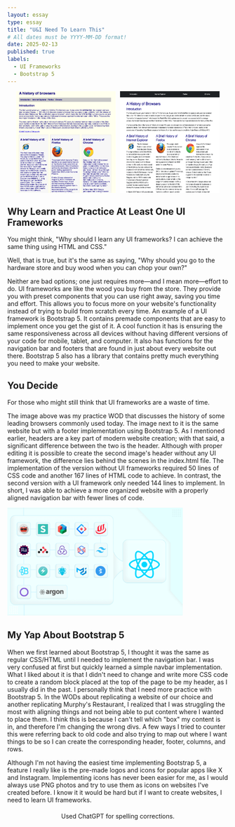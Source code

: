 ```yaml
---
layout: essay
type: essay
title: "U&I Need To Learn This"
# All dates must be YYYY-MM-DD format!
date: 2025-02-13
published: true
labels:
  - UI Frameworks
  - Bootstrap 5
---
```


<div style="display: flex; justify-content: center;">
  <img src="https://github.com/dominic-isaac-molina/dominic-isaac-molina.github.io/blob/main/img/without.png?raw=true" width="45%" style="margin-right: 10px;">
  <img src="https://github.com/dominic-isaac-molina/dominic-isaac-molina.github.io/blob/main/img/with.png?raw=true" width="45%">
</div>



## Why Learn and Practice At Least One UI Frameworks
You might think, "Why should I learn any UI frameworks? I can achieve the same thing using HTML and CSS."

Well, that is true, but it's the same as saying, "Why should you go to the hardware store and buy wood when you can chop your own?" 

Neither are bad options; one just requires more—and I mean more—effort to do. UI frameworks are like the wood you buy from the store. They provide you with preset components that you can use right away, saving you time and effort. This allows you to focus more on your website's functionality instead of trying to build from scratch every time. An example of a UI framework is Bootstrap 5. It contains premade components that are easy to implement once you get the gist of it. A cool function it has is ensuring the same responsiveness across all devices without having different versions of your code for mobile, tablet, and computer. It also has functions for the navigation bar and footers that are found in just about every website out there. Bootstrap 5 also has a library that contains pretty much everything you need to make your website.


## You Decide
For those who might still think that UI frameworks are a waste of time.

The image above was my practice WOD that discusses the history of some leading browsers commonly used today. The image next to it is the same website but with a footer implementation using Bootstrap 5. As I mentioned earlier, headers are a key part of modern website creation; with that said, a significant difference between the two is the header. Although with proper editing it is possible to create the second image's header without any UI framework, the difference lies behind the scenes in the index.html file. The implementation of the version without UI frameworks required 50 lines of CSS code and another 167 lines of HTML code to achieve. In contrast, the second version with a UI framework only needed 144 lines to implement. In short, I was able to achieve a more organized website with a properly aligned navigation bar with fewer lines of code.

<img width="400px" src="https://github.com/dominic-isaac-molina/dominic-isaac-molina.github.io/blob/main/img/17%20Best%20React%20UI%20Frameworks%20for%202024-20240821120845638.jpg?raw=true">

## My Yap About Bootstrap 5


When we first learned about Bootstrap 5, I thought it was the same as regular CSS/HTML until I needed to implement the navigation bar. I was very confused at first but quickly learned a simple navbar implementation. What I liked about it is that I didn't need to change and write more CSS code to create a random block placed at the top of the page to be my header, as I usually did in the past. I personally think that I need more practice with Bootstrap 5. In the WODs about replicating a website of our choice and another replicating Murphy's Restaurant, I realized that I was struggling the most with aligning things and not being able to put content where I wanted to place them. I think this is because I can't tell which "box" my content is in, and therefore I'm changing the wrong divs. A few ways I tried to counter this were referring back to old code and also trying to map out where I want things to be so I can create the corresponding header, footer, columns, and rows.

Although I'm not having the easiest time implementing Bootstrap 5, a feature I really like is the pre-made logos and icons for popular apps like X and Instagram. Implementing icons has never been easier for me, as I would always use PNG photos and try to use them as icons on websites I've created before. I know it it would be hard but if I want to create websites, I need to learn UI frameworks.


<footer style="text-align: center; margin-top: 20px;">
  <p>Used ChatGPT for spelling corrections.</p>
</footer>





